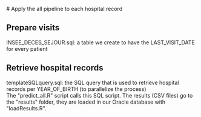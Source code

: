# Apply the all pipeline to each hospital record

## Prepare visits
INSEE_DECES_SEJOUR.sql: a table we create to have the LAST_VISIT_DATE for every patient

## Retrieve hospital records
templateSQLquery.sql: the SQL query that is used to retrieve hospital records per YEAR_OF_BIRTH (to parallelize the process)  
The "predict_all.R" script calls this SQL script. The results (CSV files) go to the "results" folder, they are loaded in our Oracle database with "loadResults.R". 



